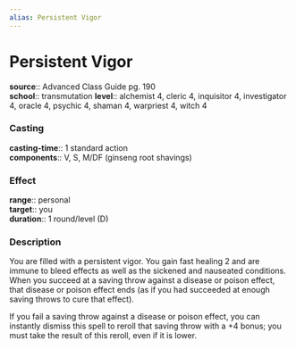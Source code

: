 ```yaml
---
alias: Persistent Vigor
---
```


# Persistent Vigor 

**source**:: Advanced Class Guide pg. 190  
**school**:: transmutation
**level**:: alchemist 4, cleric 4, inquisitor 4, investigator 4, oracle 4, psychic 4, shaman 4, warpriest 4, witch 4

### Casting 

**casting-time**:: 1 standard action  
**components**:: V, S, M/DF (ginseng root shavings)

### Effect 

**range**:: personal  
**target**:: you  
**duration**:: 1 round/level (D)

### Description 

You are filled with a persistent vigor. You gain fast healing 2 and are immune to bleed effects as well as the sickened and nauseated conditions. When you succeed at a saving throw against a disease or poison effect, that disease or poison effect ends (as if you had succeeded at enough saving throws to cure that effect).  
  
If you fail a saving throw against a disease or poison effect, you can instantly dismiss this spell to reroll that saving throw with a +4 bonus; you must take the result of this reroll, even if it is lower.
